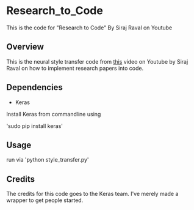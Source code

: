 # Research_to_Code
This is the code for "Research to Code" By Siraj Raval on Youtube

## Overview

This is the neural style transfer code from [this](https://youtu.be/pQyzdwHBbqo) video on Youtube by Siraj Raval on how to implement research papers into code. 

## Dependencies

- Keras 

Install Keras from commandline using 

'sudo pip install keras'


## Usage

run via 'python style_transfer.py' 


## Credits 

The credits for this code goes to the Keras team. I've merely made a wrapper to get people started. 
